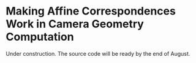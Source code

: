 # Making Affine Correspondences Work in Camera Geometry Computation

Under construction. The source code will be ready by the end of August. 
